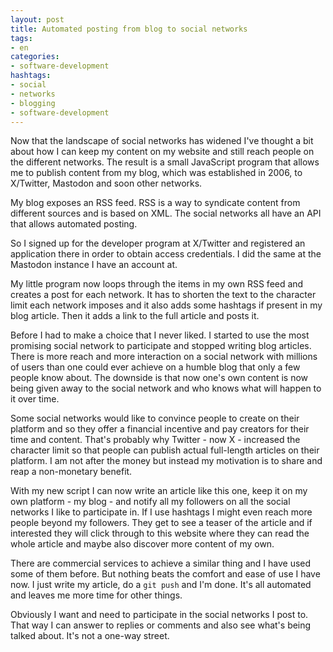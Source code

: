 ```yaml
---
layout: post
title: Automated posting from blog to social networks
tags:
- en
categories:
- software-development
hashtags:
- social
- networks
- blogging
- software-development
---
```

Now that the landscape of social networks has widened I've thought a bit about how I can keep my content on my website and still reach people on the different networks. The result is a small JavaScript program that allows me to publish content from my blog, which was established in 2006, to X/Twitter, Mastodon and soon other networks.

My blog exposes an RSS feed. RSS is a way to syndicate content from different sources and is based on XML. The social networks all have an API that allows automated posting.

So I signed up for the developer program at X/Twitter and registered an application there in order to obtain access credentials. I did the same at the Mastodon instance I have an account at.

My little program now loops through the items in my own RSS feed and creates a post for each network. It has to shorten the text to the character limit each network imposes and it also adds some hashtags if present in my blog article. Then it adds a link to the full article and posts it.

Before I had to make a choice that I never liked. I started to use the most promising social network to participate and stopped writing blog articles. There is more reach and more interaction on a social network with millions of users than one could ever achieve on a humble blog that only a few people know about. The downside is that now one's own content is now being given away to the social network and who knows what will happen to it over time.

Some social networks would like to convince people to create on their platform and so they offer a financial incentive and pay creators for their time and content. That's probably why Twitter - now X - increased the character limit so that people can publish actual full-length articles on their platform. I am not after the money but instead my motivation is to share and reap a non-monetary benefit.

With my new script I can now write an article like this one, keep it on my own platform - my blog - and notify all my followers on all the social networks I like to participate in. If I use hashtags I might even reach more people beyond my followers. They get to see a teaser of the article and if interested they will click through to this website where they can read the whole article and maybe also discover more content of my own.

There are commercial services to achieve a similar thing and I have used some of them before. But nothing beats the comfort and ease of use I have now. I just write my article, do a `git push` and I'm done. It's all automated and leaves me more time for other things.

Obviously I want and need to participate in the social networks I post to. That way I can answer to replies or comments and also see what's being talked about. It's not a one-way street.
